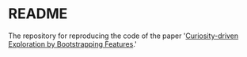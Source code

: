 README
======

The repository for reproducing the code of the paper '[Curiosity-driven Exploration by Bootstrapping Features](https://openreview.net/forum?id=S1gWUifW0b&noteId=S1gWUifW0b).'
